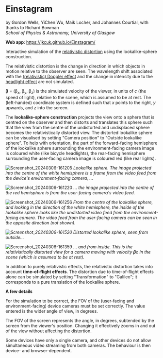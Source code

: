 # Einstagram
by Gordon Wells, YiChen Wu, Maik Locher, and Johannes Courtial, with thanks to Richard Bowman<br>
_School of Physics & Astronomy, University of Glasgow_

**Web app**: <href url="https://jkcuk.github.io/Einstagram/">https://jkcuk.github.io/Einstagram/</href>

Interactive simulation of the <a href="https://en.wikipedia.org/wiki/Relativistic_aberration">relativistic distortion</a> using the lookalike-sphere construction.   

The relativistic distortion is the change in direction in which objects in motion relative to the observer are seen.  The wavelength shift associated with the <a href="https://en.wikipedia.org/wiki/Relativistic_Doppler_effect">(relativistic) Doppler effect</a> and the change in intensity due to the <a href="https://en.wikipedia.org/wiki/Relativistic_beaming">headlight effect</a> are not simulated.

**β** = (β<sub>x</sub>, β<sub>y</sub>, β<sub>z</sub>) is the simulated velocity of the viewer, in units of _c_ (the speed of light), relative to the scene, which is assumed to be at rest. The (left-handed) coordinate system is defined such that _x_ points to the right, _y_ upwards, and _z_ into the screen.

The **lookalike-sphere construction** projects the view onto a sphere that is centred on the observer and then distorts and translates this sphere such that the view from the centre of the undistorted and undisplaced sphere becomes the relativistically distorted view.  The distorted lookalike sphere can be visualised by setting "Camera position" to "Outside lookalike sphere".  To help with orientation, the part of the forward-facing hemisphere of the lookalike sphere surrounding the environment-facing camera image is coloured white (like bicycle headlights), the rear-facing hemisphere surrounding the user-facing camera image is coloured red (like rear lights).


![Screenshot_20240306-161205](https://github.com/jkcuk/Einstagram/assets/44874423/c7f95514-6092-413c-949b-026289082481)
_Lookalike sphere.  The image projected into the centre of the white hemisphere is a frame from the video feed from the device's environment-facing camera, ..._

![Screenshot_20240306-161220](https://github.com/jkcuk/Einstagram/assets/44874423/d7e7d967-3867-422c-bd58-e7d34953e20d)
_... the image projected into the centre of the red hemisphere is from the user-facing camera's video feed._

![Screenshot_20240306-161256](https://github.com/jkcuk/Einstagram/assets/44874423/8f58fd56-50b6-42c6-8533-f2926483e835)
_From the centre of the lookalike sphere, and looking in the direction of the white hemisphere, the inside of the lookalike sphere looks like the undistorted video feed from the environment-facing camera.  The video feed from the user-facing camera can be seen in the opposite direction (not shown)._

_![Screenshot_20240306-161520](https://github.com/jkcuk/Einstagram/assets/44874423/fa8d7610-84bc-4be0-a441-d9aa926dac6d)
Distorted lookalike sphere, seen from outside..._

![Screenshot_20240306-161359](https://github.com/jkcuk/Einstagram/assets/44874423/3a1c56d9-0af4-4896-be24-5fd7bc9f952c)
_... and from inside.  This is the relativistically distorted view for a camera moving with velocity **β**_c_ in the scene (which is assumed to be at rest)._

In addition to purely relativistic effects, the relativistic distortion takes into account **time-of-flight effects**.  The distortion due to time-of-flight effects alone can be simulated by setting "Transformation" to "Galileo"; it corresponds to a pure translation of the lookalike sphere.

**A few details**

For the simulation to be correct, the FOV of the (user-facing and environment-facing) device cameras must be set correctly. The value entered is the wider angle of view, in degrees.

The FOV of the screen represents the angle, in degrees, subtended by the screen from the viewer's position.  Changing it effectively zooms in and out of the view without affecting the distortion.

Some devices have only a single camera, and other devices do not allow simultaneous video streaming from both cameras.  The behaviour is then device- and browser-dependent.
